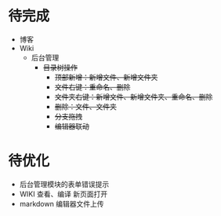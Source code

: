# 待完成

* 博客
* Wiki
    * 后台管理 
        * ~~目录树操作~~
            * ~~顶部新增：新增文件、新增文件夹~~
            * ~~文件右键：重命名、删除~~
            * ~~文件夹右键：新增文件、新增文件夹、重命名、删除~~  
            * ~~删除：文件、文件夹~~
            * ~~分支拖拽~~
            * ~~编辑器联动~~

# 待优化

* 后台管理模块的表单错误提示
* WIKI 查看、编译 新页面打开
* markdown 编辑器文件上传
